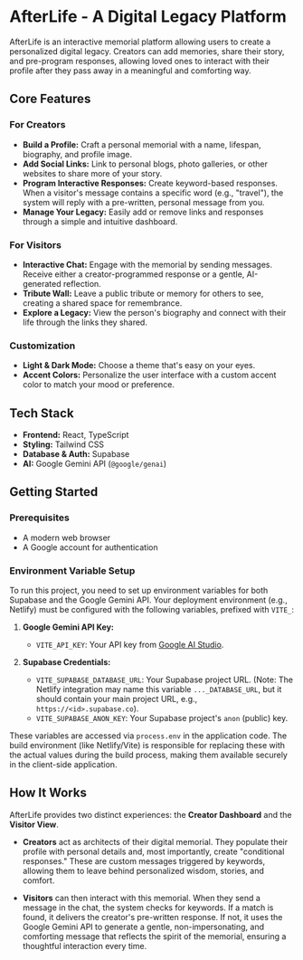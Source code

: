 # AfterLife - A Digital Legacy Platform

AfterLife is an interactive memorial platform allowing users to create a personalized digital legacy. Creators can add memories, share their story, and pre-program responses, allowing loved ones to interact with their profile after they pass away in a meaningful and comforting way.

## Core Features

### For Creators
- **Build a Profile:** Craft a personal memorial with a name, lifespan, biography, and profile image.
- **Add Social Links:** Link to personal blogs, photo galleries, or other websites to share more of your story.
- **Program Interactive Responses:** Create keyword-based responses. When a visitor's message contains a specific word (e.g., "travel"), the system will reply with a pre-written, personal message from you.
- **Manage Your Legacy:** Easily add or remove links and responses through a simple and intuitive dashboard.

### For Visitors
- **Interactive Chat:** Engage with the memorial by sending messages. Receive either a creator-programmed response or a gentle, AI-generated reflection.
- **Tribute Wall:** Leave a public tribute or memory for others to see, creating a shared space for remembrance.
- **Explore a Legacy:** View the person's biography and connect with their life through the links they shared.

### Customization
- **Light & Dark Mode:** Choose a theme that's easy on your eyes.
- **Accent Colors:** Personalize the user interface with a custom accent color to match your mood or preference.

## Tech Stack

- **Frontend:** React, TypeScript
- **Styling:** Tailwind CSS
- **Database & Auth:** Supabase
- **AI:** Google Gemini API (`@google/genai`)

## Getting Started

### Prerequisites
- A modern web browser
- A Google account for authentication

### Environment Variable Setup

To run this project, you need to set up environment variables for both Supabase and the Google Gemini API. Your deployment environment (e.g., Netlify) must be configured with the following variables, prefixed with `VITE_`:

1.  **Google Gemini API Key:**
    -   `VITE_API_KEY`: Your API key from [Google AI Studio](https://aistudio.google.com/app/apikey).

2.  **Supabase Credentials:**
    -   `VITE_SUPABASE_DATABASE_URL`: Your Supabase project URL. (Note: The Netlify integration may name this variable `..._DATABASE_URL`, but it should contain your main project URL, e.g., `https://<id>.supabase.co`).
    -   `VITE_SUPABASE_ANON_KEY`: Your Supabase project's `anon` (public) key.

These variables are accessed via `process.env` in the application code. The build environment (like Netlify/Vite) is responsible for replacing these with the actual values during the build process, making them available securely in the client-side application.

## How It Works

AfterLife provides two distinct experiences: the **Creator Dashboard** and the **Visitor View**.

- **Creators** act as architects of their digital memorial. They populate their profile with personal details and, most importantly, create "conditional responses." These are custom messages triggered by keywords, allowing them to leave behind personalized wisdom, stories, and comfort.

- **Visitors** can then interact with this memorial. When they send a message in the chat, the system checks for keywords. If a match is found, it delivers the creator's pre-written response. If not, it uses the Google Gemini API to generate a gentle, non-impersonating, and comforting message that reflects the spirit of the memorial, ensuring a thoughtful interaction every time.